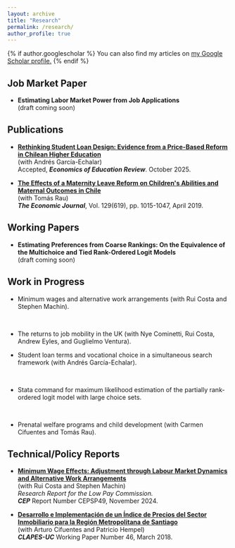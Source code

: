 ```yaml
---
layout: archive
title: "Research"
permalink: /research/
author_profile: true
---
```


{% if author.googlescholar %}
  You can also find my articles on <u><a href="{{author.googlescholar}}">my Google Scholar profile</a>.</u>
{% endif %}

## Job Market Paper

- **Estimating Labor Market Power from Job Applications** <br> (draft coming soon) <br>

## Publications

- **[Rethinking Student Loan Design: Evidence from a Price-Based Reform in Chilean Higher Education](https://palbagli.github.io/files/student_loan/student_loan.pdf)** <br> (with Andrés García-Echalar) <br> Accepted, ***Economics of Education Review***. October 2025.<br>

- **[The Effects of a Maternity Leave Reform on Children's Abilities and Maternal Outcomes in Chile](https://doi.org/10.1111/ecoj.12586)**     
(with Tomás Rau)  
***The Economic Journal***, Vol. 129(619), pp. 1015-1047, April 2019.   

## Working Papers

- **Estimating Preferences from Coarse Rankings: On the Equivalence of the Multichoice and Tied Rank-Ordered Logit Models** <br> (draft coming soon)<br>

## Work in Progress

- Minimum wages and alternative work arrangements
(with Rui Costa and Stephen Machin).
<br>

- The returns to job mobility in the UK
(with Nye Cominetti, Rui Costa, Andrew Eyles, and Guglielmo Ventura).

- Student loan terms and vocational choice in a simultaneous search framework
(with Andrés García-Echalar).
<br>

- Stata command for maximum likelihood estimation of the partially rank-ordered logit model with large choice sets.
<br>

- Prenatal welfare programs and child development
(with Carmen Cifuentes and Tomás Rau).

## Technical/Policy Reports

- **[Minimum Wage Effects: Adjustment through Labour Market Dynamics and Alternative Work Arrangements](https://cep.lse.ac.uk/_NEW/PUBLICATIONS/abstract.asp?index=11348)**
<br> (with Rui Costa and Stephen Machin) <br> *Research Report for the Low Pay Commission.* <br> ***CEP*** Report Number CEPSP49, November 2024.

- **[Desarrollo e Implementación de un Índice de Precios del Sector Inmobiliario para la Región Metropolitana de Santiago](https://s3.us-east-2.amazonaws.com/assets.clapesuc.cl/media_post_5675_0c1d9d5c25.pdf)**
<br> (with Arturo Cifuentes and Patricio Hempel) <br> ***CLAPES-UC*** Working Paper Number 46, March 2018.

